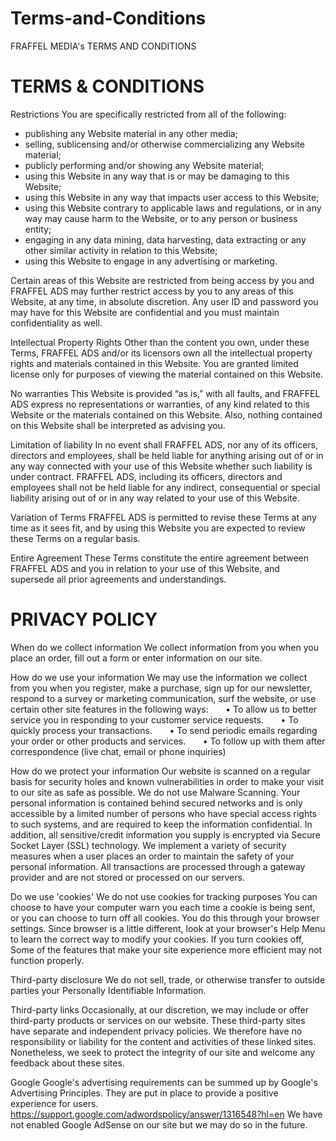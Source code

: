 # Terms-and-Conditions
FRAFFEL MEDIA's TERMS AND CONDITIONS


# TERMS & CONDITIONS

Restrictions
You are specifically restricted from all of the following:
- publishing any Website material in any other media;
- selling, sublicensing and/or otherwise commercializing any Website material;
- publicly performing and/or showing any Website material;
- using this Website in any way that is or may be damaging to this Website;
- using this Website in any way that impacts user access to this Website;
- using this Website contrary to applicable laws and regulations, or in any way may cause harm to the Website, or to any person or business entity;
- engaging in any data mining, data harvesting, data extracting or any other similar activity in relation to this Website;
- using this Website to engage in any advertising or marketing.

Certain areas of this Website are restricted from being access by you and FRAFFEL ADS may further restrict access by you to any areas of this Website, at any time, in absolute discretion. Any user ID and password you may have for this Website are confidential and you must maintain confidentiality as well.

Intellectual Property Rights
Other than the content you own, under these Terms, FRAFFEL ADS and/or its licensors own all the intellectual property rights and materials contained in this Website.
You are granted limited license only for purposes of viewing the material contained on this Website.

No warranties
This Website is provided “as is,” with all faults, and FRAFFEL ADS express no representations or warranties, of any kind related to this Website or the materials contained on this Website. Also, nothing contained on this Website shall be interpreted as advising you.

Limitation of liability
In no event shall FRAFFEL ADS, nor any of its officers, directors and employees, shall be held liable for anything arising out of or in any way connected with your use of this Website whether such liability is under contract. FRAFFEL ADS, including its officers, directors and employees shall not be held liable for any indirect, consequential or special liability arising out of or in any way related to your use of this Website.

Variation of Terms
FRAFFEL ADS is permitted to revise these Terms at any time as it sees fit, and by using this Website you are expected to review these Terms on a regular basis.

Entire Agreement
These Terms constitute the entire agreement between FRAFFEL ADS and you in relation to your use of this Website, and supersede all prior agreements and understandings.


# PRIVACY POLICY

When do we collect information
We collect information from you when you place an order, fill out a form or enter information on our site.

How do we use your information
We may use the information we collect from you when you register, make a purchase, sign up for our newsletter, respond to a survey or marketing communication, surf the website, or use certain other site features in the following ways:       • To allow us to better service you in responding to your customer service requests.       • To quickly process your transactions.       • To send periodic emails regarding your order or other products and services.       • To follow up with them after correspondence (live chat, email or phone inquiries)

How do we protect your information
Our website is scanned on a regular basis for security holes and known vulnerabilities in order to make your visit to our site as safe as possible. We do not use Malware Scanning. Your personal information is contained behind secured networks and is only accessible by a limited number of persons who have special access rights to such systems, and are required to keep the information confidential. In addition, all sensitive/credit information you supply is encrypted via Secure Socket Layer (SSL) technology. We implement a variety of security measures when a user places an order to maintain the safety of your personal information. All transactions are processed through a gateway provider and are not stored or processed on our servers.

Do we use 'cookies'
We do not use cookies for tracking purposes You can choose to have your computer warn you each time a cookie is being sent, or you can choose to turn off all cookies. You do this through your browser settings. Since browser is a little different, look at your browser's Help Menu to learn the correct way to modify your cookies. If you turn cookies off, Some of the features that make your site experience more efficient may not function properly.

Third-party disclosure
We do not sell, trade, or otherwise transfer to outside parties your Personally Identifiable Information.

Third-party links
Occasionally, at our discretion, we may include or offer third-party products or services on our website. These third-party sites have separate and independent privacy policies. We therefore have no responsibility or liability for the content and activities of these linked sites. Nonetheless, we seek to protect the integrity of our site and welcome any feedback about these sites.

Google
Google's advertising requirements can be summed up by Google's Advertising Principles. They are put in place to provide a positive experience for users. https://support.google.com/adwordspolicy/answer/1316548?hl=en We have not enabled Google AdSense on our site but we may do so in the future.
